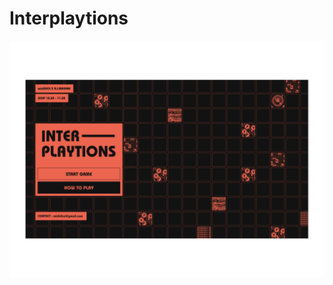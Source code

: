 # Interplaytions

![interplaytions](https://github.com/mididice/Interplaytions/blob/master/main.jpg)
